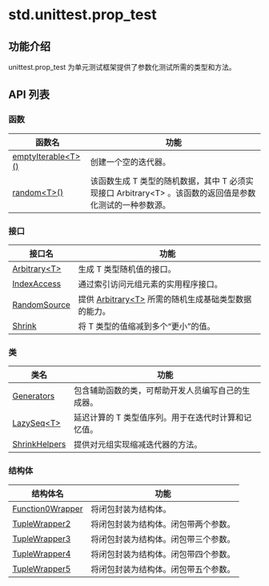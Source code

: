 # std.unittest.prop_test

## 功能介绍

unittest.prop_test 为单元测试框架提供了参数化测试所需的类型和方法。

## API 列表

### 函数

|              函数名          |           功能           |
| --------------------------- | ------------------------ |
| [emptyIterable\<T>()](./unittest_prop_test_package_api/unittest_prop_test_package_functions.md#func-emptyiterablet) | 创建一个空的迭代器。 |
| [random\<T>()](./unittest_prop_test_package_api/unittest_prop_test_package_functions.md#func-randomt-where-t--arbitraryt) | 该函数生成 T 类型的随机数据，其中 T 必须实现接口 Arbitrary\<T> 。该函数的返回值是参数化测试的一种参数源。 |

### 接口

|              接口名          |           功能           |
| --------------------------- | ------------------------ |
| [Arbitrary\<T>](./unittest_prop_test_package_api/unittest_prop_test_package_interfaces.md#interface-arbitraryt) | 生成 T 类型随机值的接口。 |
| [IndexAccess](./unittest_prop_test_package_api/unittest_prop_test_package_interfaces.md#interface-indexaccess) | 通过索引访问元组元素的实用程序接口。 |
| [RandomSource](./unittest_prop_test_package_api/unittest_prop_test_package_interfaces.md#interface-randomsource) | 提供 [Arbitrary\<T>](./unittest_prop_test_package_api/unittest_prop_test_package_interfaces.md#interface-arbitraryt) 所需的随机生成基础类型数据的能力。 |
| [Shrink](./unittest_prop_test_package_api/unittest_prop_test_package_interfaces.md#interface-shrinkt) | 将 T 类型的值缩减到多个“更小”的值。 |

### 类

|              类名          |           功能           |
| --------------------------- | ------------------------ |
| [Generators](./unittest_prop_test_package_api/unittest_prop_test_package_classes.md#class-generators) | 包含辅助函数的类，可帮助开发人员编写自己的生成器。 |
| [LazySeq\<T>](./unittest_prop_test_package_api/unittest_prop_test_package_classes.md#class-lazyseqt) | 延迟计算的 T 类型值序列。用于在迭代时计算和记忆值。 |
| [ShrinkHelpers](./unittest_prop_test_package_api/unittest_prop_test_package_classes.md#class-shrinkhelpers) | 提供对元组实现缩减迭代器的方法。 |

### 结构体

|              结构体名          |           功能           |
| --------------------------- | ------------------------ |
| [Function0Wrapper](./unittest_prop_test_package_api/unittest_prop_test_package_structs.md#struct-function0wrapperr) | 将闭包封装为结构体。 |
| [TupleWrapper2](./unittest_prop_test_package_api/unittest_prop_test_package_structs.md#struct-tuplewrapper2t0-t1) | 将闭包封装为结构体。闭包带两个参数。 |
| [TupleWrapper3](./unittest_prop_test_package_api/unittest_prop_test_package_structs.md#struct-tuplewrapper3t0-t1-t2) | 将闭包封装为结构体。闭包带三个参数。 |
| [TupleWrapper4](./unittest_prop_test_package_api/unittest_prop_test_package_structs.md#struct-tuplewrapper4t0-t1-t2-t3) | 将闭包封装为结构体。闭包带四个参数。 |
| [TupleWrapper5](./unittest_prop_test_package_api/unittest_prop_test_package_structs.md#struct-tuplewrapper5t0-t1-t2-t3-t4) | 将闭包封装为结构体。闭包带五个参数。 |
